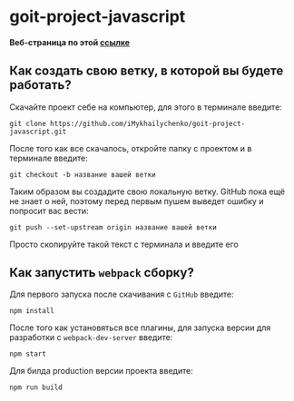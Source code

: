# goit-project-javascript
#### Веб-страница по этой [ссылке](https://imykhailychenko.github.io/goit-project-javascript/dist/)


## Как создать свою ветку, в которой вы будете работать?

Скачайте проект себе на компьютер, для этого в терминале введите:
```
git clone https://github.com/iMykhailychenko/goit-project-javascript.git
```

После того как все скачалось, откройте папку с проектом и в терминале введите:
```
git checkout -b название вашей ветки
```

Таким образом вы создадите свою локальную ветку. GitHub пока ещё не знает о ней, поэтому перед первым пушем выведет ошибку и попросит вас вести:
```
git push --set-upstream origin название вашей ветки
```

Просто скопируйте такой текст с терминала и введите его

## Как запустить `webpack` сборку?

Для первого запуска после скачивания с `GitHub` введите:
```
npm install
```

После того как установяться все плагины, для запуска версии для разработки с `webpack-dev-server` введите:
```
npm start
```

Для билда production версии проекта введите:
```
npm run build
```
